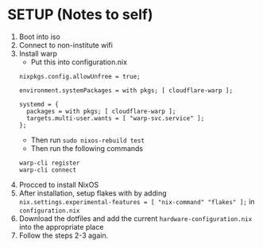 # SETUP (Notes to self)

1. Boot into iso
2. Connect to non-institute wifi
3. Install warp
    - Put this into configuration.nix
    ```
    nixpkgs.config.allowUnfree = true;
    
    environment.systemPackages = with pkgs; [ cloudflare-warp ];

    systemd = {
      packages = with pkgs; [ cloudflare-warp ];
      targets.multi-user.wants = [ "warp-svc.service" ];
    };
    ```
    - Then run `sudo nixos-rebuild test`
    - Then run the following commands
    ```
    warp-cli register
    warp-cli connect
    ```
4. Procced to install NixOS
5. After installation, setup flakes with by adding `nix.settings.experimental-features = [ "nix-command" "flakes" ];` in `configuration.nix`
6. Download the dotfiles and add the current `hardware-configuration.nix` into the appropriate place
7. Follow the steps 2-3 again.
